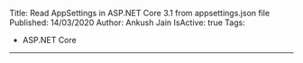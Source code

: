 Title: Read AppSettings in ASP.NET Core 3.1 from appsettings.json file
Published: 14/03/2020
Author: Ankush Jain
IsActive: true
Tags:
  - ASP.NET Core
---
